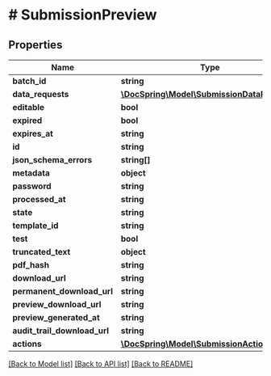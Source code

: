 # # SubmissionPreview

## Properties

Name | Type | Description | Notes
------------ | ------------- | ------------- | -------------
**batch_id** | **string** |  |
**data_requests** | [**\DocSpring\Model\SubmissionDataRequest[]**](SubmissionDataRequest.md) |  |
**editable** | **bool** |  |
**expired** | **bool** |  |
**expires_at** | **string** |  |
**id** | **string** |  |
**json_schema_errors** | **string[]** |  |
**metadata** | **object** |  |
**password** | **string** |  |
**processed_at** | **string** |  |
**state** | **string** |  |
**template_id** | **string** |  |
**test** | **bool** |  |
**truncated_text** | **object** |  |
**pdf_hash** | **string** |  |
**download_url** | **string** |  |
**permanent_download_url** | **string** |  |
**preview_download_url** | **string** |  |
**preview_generated_at** | **string** |  |
**audit_trail_download_url** | **string** |  |
**actions** | [**\DocSpring\Model\SubmissionAction[]**](SubmissionAction.md) |  |

[[Back to Model list]](../../README.md#models) [[Back to API list]](../../README.md#endpoints) [[Back to README]](../../README.md)
